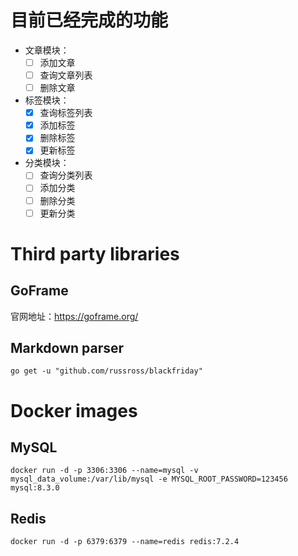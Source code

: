 # 目前已经完成的功能

- 文章模块：
    - [ ] 添加文章
    - [ ] 查询文章列表
    - [ ] 删除文章
- 标签模块：
    - [x] 查询标签列表
    - [x] 添加标签
    - [x] 删除标签
    - [x] 更新标签
- 分类模块：
    - [ ] 查询分类列表
    - [ ] 添加分类
    - [ ] 删除分类
    - [ ] 更新分类

# Third party libraries

## GoFrame

官网地址：https://goframe.org/

## Markdown parser

```shell
go get -u "github.com/russross/blackfriday"
```

# Docker images

## MySQL

```shell
docker run -d -p 3306:3306 --name=mysql -v mysql_data_volume:/var/lib/mysql -e MYSQL_ROOT_PASSWORD=123456 mysql:8.3.0
```

## Redis

```shell
docker run -d -p 6379:6379 --name=redis redis:7.2.4
```
